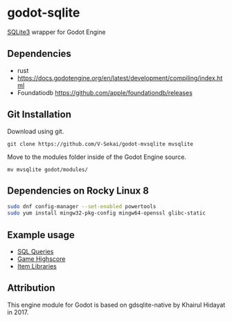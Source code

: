 # godot-sqlite

[SQLite3](https://www.sqlite.org/) wrapper for Godot Engine

## Dependencies

* rust
* https://docs.godotengine.org/en/latest/development/compiling/index.html
* Foundatiodb https://github.com/apple/foundationdb/releases

## Git Installation

Download using git.

```
git clone https://github.com/V-Sekai/godot-mvsqlite mvsqlite
```

Move to the modules folder inside of the Godot Engine source.

```
mv mvsqlite godot/modules/
```

## Dependencies on Rocky Linux 8

```bash
sudo dnf config-manager --set-enabled powertools
sudo yum install mingw32-pkg-config mingw64-openssl glibc-static
```

## Example usage

- [SQL Queries](https://github.com/godot-extended-libraries/godot-sqlite/blob/master/demo/SQLite/sql_queries.gd)
- [Game Highscore](https://github.com/godot-extended-libraries/godot-sqlite/blob/master/demo/SQLite/game_highscore.gd)
- [Item Libraries](https://github.com/godot-extended-libraries/godot-sqlite/blob/master/demo/SQLite/item_database.gd)

## Attribution

This engine module for Godot is based on gdsqlite-native by Khairul Hidayat in 2017.
